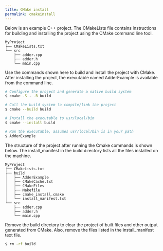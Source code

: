 ```yaml
---
title: CMake install
permalink: cmakeinstall
---
```


Below is an example C++ project. The CMakeLists file contains instructions for building and installing the project using the CMake command line tool.

```
MyProject
├── CMakeLists.txt
└── src
    ├── adder.cpp
    ├── adder.h
    └── main.cpp
```

Use the commands shown here to build and install the project with CMake. After installing the project, the executable named AdderExample is available from the command line.

```bash
# Configure the project and generate a native build system
$ cmake -S . -B build

# Call the build system to compile/link the project
$ cmake --build build

# Install the executable to usr/local/bin
$ cmake --install build

# Run the executable, assumes usr/local/bin is in your path
$ AdderExample
```

The structure of the project after running the Cmake commands is shown below. The install_manifest in the build directory lists all the files installed on the machine.

```
MyProject
├── CMakeLists.txt
├── build
│   ├── AdderExample
│   ├── CMakeCache.txt
│   ├── CMakeFiles
│   ├── Makefile
│   ├── cmake_install.cmake
│   └── install_manifest.txt
└── src
    ├── adder.cpp
    ├── adder.h
    └── main.cpp
```

Remove the build directory to clear the project of built files and other output generated from CMake. Also, remove the files listed in the install_manifest text file.

```bash
$ rm -rf build
```
